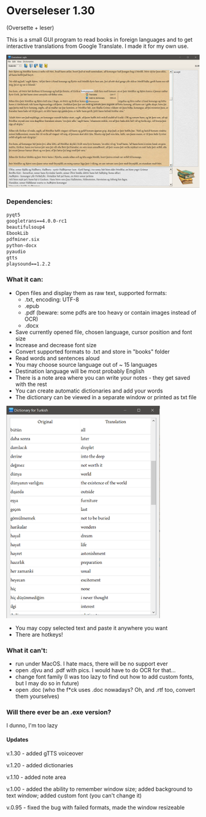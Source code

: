# Overseleser 1.30

(Oversette + leser)

This is a small GUI program to read books in foreign languages and to get interactive translations from Google Translate. I made it for my own use.

<img src="https://github.com/fortvivlan/overseleser/blob/main/img/overseleser.PNG"  width="800">

### Dependencies:

	pyqt5
    googletrans==4.0.0-rc1
    beautifulsoup4
    EbookLib
    pdfminer.six
    python-docx
	pyaudio
	gtts
	playsound==1.2.2

### What it can:

- Open files and display them as raw text, supported formats:
  - .txt, encoding: UTF-8
  - .epub
  - .pdf (beware: some pdfs are too heavy or contain images instead of OCR)
  - .docx
- Save currently opened file, chosen language, cursor position and font size
- Increase and decrease font size
- Convert supported formats to .txt and store in "books" folder
- Read words and sentences aloud
- You may choose source language out of ~ 15 languages
- Destination language will be most probably English
- There is a note area where you can write your notes - they get saved with the rest
- You can create automatic dictionaries and add your words
- The dictionary can be viewed in a separate window or printed as txt file

<img src="https://github.com/fortvivlan/overseleser/blob/main/img/02.PNG"  width="400">

- You may copy selected text and paste it anywhere you want
- There are hotkeys!

### What it can't:

- run under MacOS. I hate macs, there will be no support ever
- open .djvu and .pdf with pics. I would have to do OCR for that...
- change font family (I was too lazy to find out how to add custom fonts, but I may do so in future)
- open .doc (who the f\*ck uses .doc nowadays? Oh, and .rtf too, convert them yourselves)

### Will there ever be an .exe version?

I dunno, I'm too lazy

#### Updates

v.1.30 - added gTTS voiceover

v.1.20 - added dictionaries

v.1.10 - added note area

v.1.00 - added the ability to remember window size; added background to text window; added custom font (you can't change it)

v.0.95 - fixed the bug with failed formats, made the window resizeable